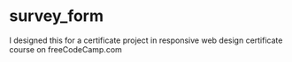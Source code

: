 # survey_form
I designed this for a certificate project in responsive web design certificate course on freeCodeCamp.com
